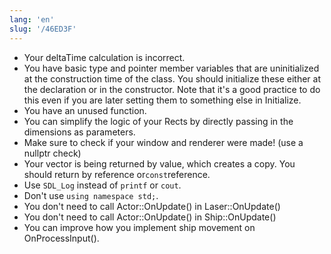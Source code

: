 ```yaml
---
lang: 'en'
slug: '/46ED3F'
---
```


- Your deltaTime calculation is incorrect.
- You have basic type and pointer member variables that are uninitialized at the construction time of the class. You should initialize these either at the declaration or in the constructor. Note that it's a good practice to do this even if you are later setting them to something else in Initialize.
- You have an unused function.
- You can simplify the logic of your Rects by directly passing in the dimensions as parameters.
- Make sure to check if your window and renderer were made! (use a nullptr check)
- Your vector is being returned by value, which creates a copy. You should return by reference or`const`reference.
- Use `SDL_Log` instead of `printf` or `cout`.
- Don't use `using namespace std;`.
- You don't need to call Actor::OnUpdate() in Laser::OnUpdate()
- You don't need to call Actor::OnUpdate() in Ship::OnUpdate()
- You can improve how you implement ship movement on OnProcessInput().
